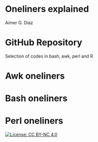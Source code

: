 Oneliners explained
================
Aimer G. Diaz

# GitHub Repository

Selection of codes in bash, awk, perl and R

# Awk oneliners

# Bash oneliners

# Perl oneliners

[![License: CC BY-NC
4.0](https://licensebuttons.net/l/by-nc/4.0/80x15.png)](https://creativecommons.org/licenses/by-nc/4.0/)
